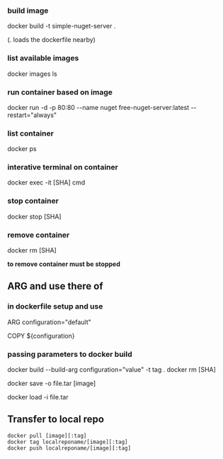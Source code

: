 ### build image

docker build -t simple-nuget-server . 

(. loads the dockerfile nearby)

### list available images

docker images ls

### run container based on image

docker run -d -p 80:80 --name nuget free-nuget-server:latest --restart="always"

### list container

docker ps

### interative terminal on container

docker exec -it [SHA] cmd

### stop container
docker stop [SHA]

### remove container

docker rm [SHA]

**to remove container must be stopped**

## ARG and use there of

### in dockerfile setup and use

ARG configuration="default"

COPY ${configuration}

### passing parameters to docker build

docker build --build-arg configuration="value" -t tag .
docker rm [SHA]

docker save -o file.tar [image]

docker load -i file.tar

## Transfer to local repo

```
docker pull [image][:tag]
docker tag localreponame/[image][:tag]
docker push localreponame/[image][:tag]
```
